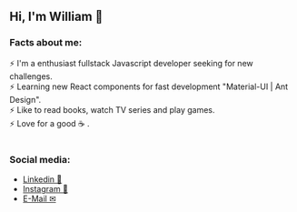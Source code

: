 ## Hi, I'm William  👋

### Facts about me:

⚡ I'm a enthusiast fullstack Javascript developer seeking for new challenges. </br>
⚡ Learning new React components for fast development "Material-UI | Ant Design". </br>
⚡ Like to read books, watch TV series and play games. </br>
⚡ Love for a good ☕ . </br>

# 

### Social media:

- [Linkedin 🚀](https://www.linkedin.com/in/william-felizardo-886698138/)
- [Instagram 📱](https://www.instagram.com/willfeliz1)
- [E-Mail ✉](william.mfelizardo@gmail.com)
